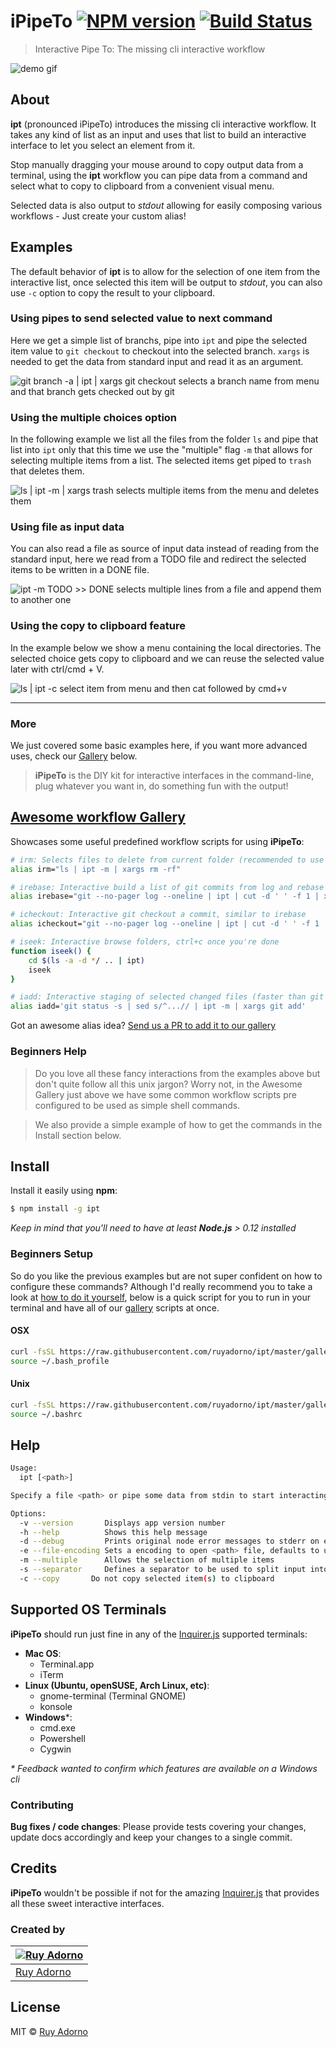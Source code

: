 # iPipeTo [![NPM version](https://badge.fury.io/js/ipt.svg)](https://npmjs.org/package/ipt) [![Build Status](https://travis-ci.org/ruyadorno/ipt.svg?branch=master)](https://travis-ci.org/ruyadorno/ipt)

> Interactive Pipe To: The missing cli interactive workflow

![demo gif](http://i.imgur.com/0tASyP7.gif)

## About

**ipt** (pronounced iPipeTo) introduces the missing cli interactive workflow. It takes any kind of list as an input and uses that list to build an interactive interface to let you select an element from it.

Stop manually dragging your mouse around to copy output data from a terminal, using the **ipt** workflow you can pipe data from a command and select what to copy to clipboard from a convenient visual menu.

Selected data is also output to _stdout_ allowing for easily composing various workflows - Just create your custom alias!


## Examples

The default behavior of **ipt** is to allow for the selection of one item from the interactive list, once selected this item will be output to _stdout_, you can also use `-c` option to copy the result to your clipboard.


### Using pipes to send selected value to next command

Here we get a simple list of branchs, pipe into `ipt` and pipe the selected item value to `git checkout` to checkout into the selected branch. `xargs` is needed to get the data from standard input and read it as an argument.

![`git branch -a | ipt | xargs git checkout` selects a branch name from menu and that branch gets checked out by git](http://i.imgur.com/nOPBE4t.gif)


### Using the multiple choices option

In the following example we list all the files from the folder `ls` and pipe that list into `ipt` only that this time we use the "multiple" flag `-m` that allows for selecting multiple items from a list. The selected items get piped to `trash` that deletes them.

![`ls | ipt -m | xargs trash` selects multiple items from the menu and deletes them](http://i.imgur.com/iPYIfPj.gif)


### Using file as input data

You can also read a file as source of input data instead of reading from the standard input, here we read from a TODO file and redirect the selected items to be written in a DONE file.

![`ipt -m TODO >> DONE` selects multiple lines from a file and append them to another one](http://i.imgur.com/9tJSyEi.gif)


### Using the copy to clipboard feature

In the example below we show a menu containing the local directories. The selected choice gets copy to clipboard and we can reuse the selected value later with ctrl/cmd + V.

![`ls | ipt -c` select item from menu and then `cat` followed by `cmd+v`](http://i.imgur.com/rQFtMQY.gif)


---

### More

We just covered some basic examples here, if you want more advanced uses, check our [Gallery](gallery.sh) below.

> **iPipeTo** is the DIY kit for interactive interfaces in the command-line, plug whatever you want in, do something fun with the output!


## [Awesome workflow Gallery](gallery.sh)

Showcases some useful predefined workflow scripts for using **iPipeTo**:

```sh
# irm: Selects files to delete from current folder (recommended to use trash instead of rm -rf)
alias irm="ls | ipt -m | xargs rm -rf"

# irebase: Interactive build a list of git commits from log and rebase from selected one
alias irebase="git --no-pager log --oneline | ipt | cut -d ' ' -f 1 | xargs -o git rebase -i"

# icheckout: Interactive git checkout a commit, similar to irebase
alias icheckout="git --no-pager log --oneline | ipt | cut -d ' ' -f 1 | xargs git checkout"

# iseek: Interactive browse folders, ctrl+c once you're done
function iseek() {
    cd $(ls -a -d */ .. | ipt)
    iseek
}

# iadd: Interactive staging of selected changed files (faster than git add --patch)
alias iadd='git status -s | sed s/^...// | ipt -m | xargs git add'
```

Got an awesome alias idea? [Send us a PR to add it to our gallery](gallery.sh)


### Beginners Help

> Do you love all these fancy interactions from the examples above but don't quite follow all this unix jargon? Worry not, in the Awesome Gallery just above we have some common workflow scripts pre configured to be used as simple shell commands.

> We also provide a simple example of how to get the commands in the Install section below.


## Install

Install it easily using **npm**:

```sh
$ npm install -g ipt
```

_Keep in mind that you'll need to have at least **Node.js** > 0.12 installed_

### Beginners Setup

So do you like the previous examples but are not super confident on how to configure these commands? Although I'd really recommend you to take a look at [how to do it yourself](http://askubuntu.com/questions/17536/how-do-i-create-a-permanent-bash-alias), below is a quick script for you to run in your terminal and have all of our [gallery](gallery.sh) scripts at once.

#### OSX

```sh
curl -fsSL https://raw.githubusercontent.com/ruyadorno/ipt/master/gallery.sh >> ~/.bash_profile
source ~/.bash_profile
```

#### Unix

```sh
curl -fsSL https://raw.githubusercontent.com/ruyadorno/ipt/master/gallery.sh >> ~/.bashrc
source ~/.bashrc
```


## Help

```sh
Usage:
  ipt [<path>]

Specify a file <path> or pipe some data from stdin to start interacting.

Options:
  -v --version       Displays app version number
  -h --help          Shows this help message
  -d --debug         Prints original node error messages to stderr on errors
  -e --file-encoding Sets a encoding to open <path> file, defaults to utf8
  -m --multiple      Allows the selection of multiple items
  -s --separator     Defines a separator to be used to split input into items
  -c --copy       Do not copy selected item(s) to clipboard
```


## Supported OS Terminals

**iPipeTo** should run just fine in any of the [Inquirer.js](https://github.com/SBoudrias/Inquirer.js) supported terminals:

- **Mac OS**:
  - Terminal.app
  - iTerm
- **Linux (Ubuntu, openSUSE, Arch Linux, etc)**:
  - gnome-terminal (Terminal GNOME)
  - konsole
- **Windows**\*:
  - cmd.exe
  - Powershell
  - Cygwin

_\* Feedback wanted to confirm which features are available on a Windows cli_

### Contributing

**Bug fixes / code changes**: Please provide tests covering your changes, update docs accordingly and keep your changes to a single commit.


## Credits

**iPipeTo** wouldn't be possible if not for the amazing [Inquirer.js](https://github.com/SBoudrias/Inquirer.js) that provides all these sweet interactive interfaces.

### Created by

[![Ruy Adorno](https://avatars.githubusercontent.com/u/220900?s=144)](http://ruyadorno.com) |
---|
[Ruy Adorno](http://ruyadorno.com) |

## License

MIT © [Ruy Adorno](http://ruyadorno.com)

